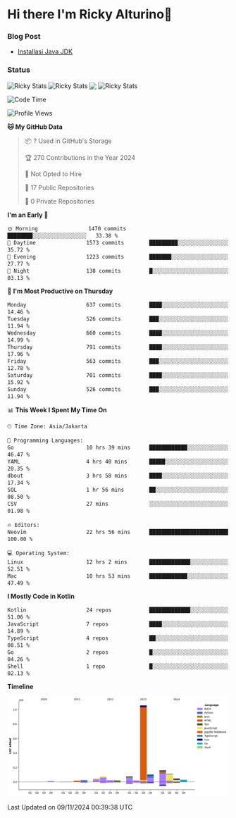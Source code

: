 # Hi there I'm Ricky Alturino👋

### Blog Post

<!-- BLOG-POST-LIST:START -->

- [Installasi Java JDK](https://onirutla.medium.com/installasi-java-jdk-ec701beeb5cb?source=rss-d9d81c918cc9------2)
<!-- BLOG-POST-LIST:END -->

### Status

<img align="center" alt="Ricky Stats" src="https://github-readme-stats.vercel.app/api?username=Alturino&theme=dark&show_icons=true&hide_border=false" />
<img align="center" alt="Ricky Stats" src="https://github-readme-stats.vercel.app/api/top-langs/?username=Alturino&theme=dark&show_icons=true&layout=compact"/>
<img align="center" width="640px" src="https://github-readme-stats.vercel.app/api/wakatime?username=Alturino&layout=compact&hide_border=true&theme=dark">
<img align="center" alt="Ricky Stats" src="https://leetcard.jacoblin.cool/onirutla?border=0&radius=20&ext=activity"/>

<!--START_SECTION:waka-->
![Code Time](http://img.shields.io/badge/Code%20Time-716%20hrs%2010%20mins-blue)

![Profile Views](http://img.shields.io/badge/Profile%20Views-0-blue)

**🐱 My GitHub Data** 

> 📦 ? Used in GitHub's Storage 
 > 
> 🏆 270 Contributions in the Year 2024
 > 
> 🚫 Not Opted to Hire
 > 
> 📜 17 Public Repositories 
 > 
> 🔑 0 Private Repositories 
 > 
**I'm an Early 🐤** 

```text
🌞 Morning                1470 commits        ████████░░░░░░░░░░░░░░░░░   33.38 % 
🌆 Daytime                1573 commits        █████████░░░░░░░░░░░░░░░░   35.72 % 
🌃 Evening                1223 commits        ███████░░░░░░░░░░░░░░░░░░   27.77 % 
🌙 Night                  138 commits         █░░░░░░░░░░░░░░░░░░░░░░░░   03.13 % 
```
📅 **I'm Most Productive on Thursday** 

```text
Monday                   637 commits         ████░░░░░░░░░░░░░░░░░░░░░   14.46 % 
Tuesday                  526 commits         ███░░░░░░░░░░░░░░░░░░░░░░   11.94 % 
Wednesday                660 commits         ████░░░░░░░░░░░░░░░░░░░░░   14.99 % 
Thursday                 791 commits         ████░░░░░░░░░░░░░░░░░░░░░   17.96 % 
Friday                   563 commits         ███░░░░░░░░░░░░░░░░░░░░░░   12.78 % 
Saturday                 701 commits         ████░░░░░░░░░░░░░░░░░░░░░   15.92 % 
Sunday                   526 commits         ███░░░░░░░░░░░░░░░░░░░░░░   11.94 % 
```


📊 **This Week I Spent My Time On** 

```text
🕑︎ Time Zone: Asia/Jakarta

💬 Programming Languages: 
Go                       10 hrs 39 mins      ████████████░░░░░░░░░░░░░   46.47 % 
YAML                     4 hrs 40 mins       █████░░░░░░░░░░░░░░░░░░░░   20.35 % 
dbout                    3 hrs 58 mins       ████░░░░░░░░░░░░░░░░░░░░░   17.34 % 
SQL                      1 hr 56 mins        ██░░░░░░░░░░░░░░░░░░░░░░░   08.50 % 
CSV                      27 mins             ░░░░░░░░░░░░░░░░░░░░░░░░░   01.98 % 

🔥 Editors: 
Neovim                   22 hrs 56 mins      █████████████████████████   100.00 % 

💻 Operating System: 
Linux                    12 hrs 2 mins       █████████████░░░░░░░░░░░░   52.51 % 
Mac                      10 hrs 53 mins      ████████████░░░░░░░░░░░░░   47.49 % 
```

**I Mostly Code in Kotlin** 

```text
Kotlin                   24 repos            █████████████░░░░░░░░░░░░   51.06 % 
JavaScript               7 repos             ████░░░░░░░░░░░░░░░░░░░░░   14.89 % 
TypeScript               4 repos             ██░░░░░░░░░░░░░░░░░░░░░░░   08.51 % 
Go                       2 repos             █░░░░░░░░░░░░░░░░░░░░░░░░   04.26 % 
Shell                    1 repo              █░░░░░░░░░░░░░░░░░░░░░░░░   02.13 % 
```



**Timeline**

![Lines of Code chart](https://raw.githubusercontent.com/Alturino/Alturino/main/assets/bar_graph.png)


 Last Updated on 09/11/2024 00:39:38 UTC
<!--END_SECTION:waka-->
